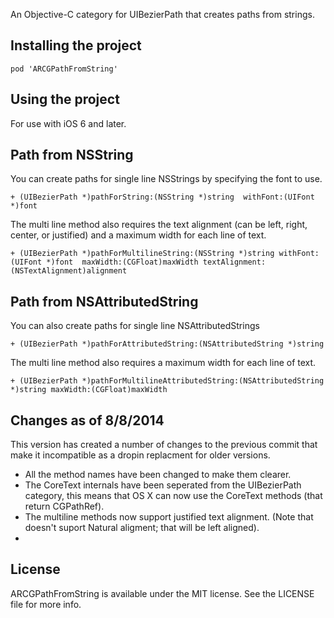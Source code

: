 An Objective-C category for UIBezierPath that creates paths from strings.

## Installing the project
`pod 'ARCGPathFromString'`


## Using the project
For use with iOS 6 and later.


## Path from NSString
You can create paths for single line NSStrings by specifying the font to use.

`+ (UIBezierPath *)pathForString:(NSString *)string  withFont:(UIFont *)font`


The multi line method also requires the text alignment (can be left, right, center, or justified) and a maximum width for each line of text.

`+ (UIBezierPath *)pathForMultilineString:(NSString *)string withFont:(UIFont *)font  maxWidth:(CGFloat)maxWidth textAlignment:(NSTextAlignment)alignment`



## Path from NSAttributedString
You can also create paths for single line NSAttributedStrings

`+ (UIBezierPath *)pathForAttributedString:(NSAttributedString *)string`

The multi line method also requires a maximum width for each line of text.

`+ (UIBezierPath *)pathForMultilineAttributedString:(NSAttributedString *)string maxWidth:(CGFloat)maxWidth`


## Changes as of 8/8/2014
This version has created a number of changes to the previous commit that make it incompatible as a dropin replacment for older versions.
* All the method names have been changed to make them clearer.
* The CoreText internals have been seperated from the UIBezierPath category, this means that OS X can now use the CoreText methods (that return CGPathRef).
* The multiline methods now support justified text alignment. (Note that doesn't suport Natural aligment; that will be left aligned).
* 

## License
ARCGPathFromString is available under the MIT license. See the LICENSE file for more info.
